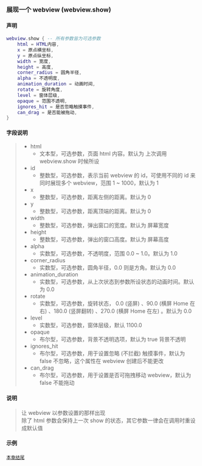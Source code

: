 ### 展现一个 webview \(**webview\.show**\)


#### 声明
```lua
webview.show { -- 所有参数皆为可选参数
    html = HTML内容,
    x = 原点横坐标,
    y = 原点纵坐标,
    width = 宽度,
    height = 高度,
    corner_radius = 圆角半径,
    alpha = 不透明度,
    animation_duration = 动画时间,
    rotate = 旋转角度,
    level = 窗体层级,
    opaque = 范围不透明,
    ignores_hit = 是否忽略触摸事件,
    can_drag = 是否能被拖动,
}
```


#### 字段说明
> - html
>   - 文本型，可选参数，页面 html 内容。默认为 上次调用 webview.show 时候所设
> - id
>   - 整数型，可选参数，表示当前 webview 的 id，可使用不同的 id 来同时展现多个 webview，范围 1 ~ 1000，默认为 1
> - x
>   - 整数型，可选参数，距离左侧的距离。默认为 0
> - y
>   - 整数型，可选参数，距离顶端的距离。默认为 0
> - width
>   - 整数型，可选参数，弹出窗口的宽度。默认为 屏幕宽度
> - height
>   - 整数型，可选参数，弹出的窗口高度。默认为 屏幕高度
> - alpha
>   - 实数型，可选参数，不透明度，范围 0\.0 ~ 1\.0。默认为 1\.0
> - corner\_radius
>   - 实数型，可选参数，圆角半径，0\.0 则是方角。默认为 0\.0
> - animation_duration
>   - 实数型，可选参数，从上次状态到参数所设状态的动画时间。默认为 0\.0
> - rotate
>   - 实数型，可选参数，旋转状态， 0\.0 (竖屏) 、90\.0 (横屏 Home 在右) 、180\.0 (竖屏翻转) 、270\.0 (横屏 Home 在左) 。默认为 0\.0
> - level
>   - 实数型，可选参数，窗体层级，默认 1100\.0
> - opaque
>   - 布尔型，可选参数，背景不透明选项，默认为 true 背景不透明
> - ignores\_hit
>   - 布尔型，可选参数，用于设置忽略 (不拦截) 触摸事件，默认为 false 不忽略，这个属性在 webview 创建后不能更改
> - can\_drag
>   - 布尔型，可选参数，用于设置是否可拖拽移动 webview，默认为 false 不能拖动


#### 说明
> 让 webview 以参数设置的那样出现  
> 除了 html 参数会保持上一次 show 的状态，其它参数一律会在调用时重设成默认值  


#### 示例  
[`本章结尾`](/Handbook/webview/samples.md)  

